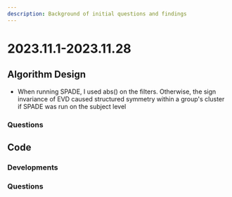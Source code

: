 ```yaml
---
description: Background of initial questions and findings
---
```


# 2023.11.1-2023.11.28

## Algorithm Design

* When running SPADE, I used abs() on the filters. Otherwise, the sign invariance of EVD caused structured symmetry within a group's cluster if SPADE was run on the subject level

### Questions

## Code

### Developments

### Questions
